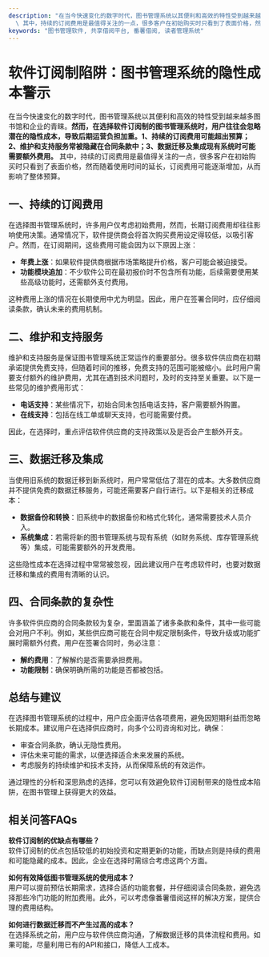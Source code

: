 ```yaml
---
description: "在当今快速变化的数字时代，图书管理系统以其便利和高效的特性受到越来越多图书馆和企业的青睐。**然而，在选择软件订阅制的图书管理系统时，用户往往会忽略潜在的隐性成本，导致后期运营负担加重。1、持续的订阅费用可能超出预算；2、维护和支持服务常被隐藏在合同条款中；3、数据迁移及集成现有系统时可能需要额外费用。**\
  \ 其中，持续的订阅费用是最值得关注的一点，很多客户在初始购买时只看到了表面价格，然而随着使用时间的延长，订阅费用可能逐渐增加，从而影响了整体预算。"
keywords: "图书管理软件, 共享借阅平台, 番薯借阅, 读者管理系统"
---
```

# 软件订阅制陷阱：图书管理系统的隐性成本警示

在当今快速变化的数字时代，图书管理系统以其便利和高效的特性受到越来越多图书馆和企业的青睐。**然而，在选择软件订阅制的图书管理系统时，用户往往会忽略潜在的隐性成本，导致后期运营负担加重。1、持续的订阅费用可能超出预算；2、维护和支持服务常被隐藏在合同条款中；3、数据迁移及集成现有系统时可能需要额外费用。** 其中，持续的订阅费用是最值得关注的一点，很多客户在初始购买时只看到了表面价格，然而随着使用时间的延长，订阅费用可能逐渐增加，从而影响了整体预算。

## 一、持续的订阅费用

在选择图书管理系统时，许多用户仅考虑初始费用，然而，长期订阅费用却往往影响使用决策。通常情况下，软件提供商会将首次购买费用设定得较低，以吸引客户。然而，在订阅期间，这些费用可能会因为以下原因上涨：

- **年费上涨**：如果软件提供商根据市场策略提升价格，客户可能会被迫接受。
- **功能模块追加**：不少软件公司在最初报价时不包含所有功能，后续需要使用某些高级功能时，还需额外支付费用。
  
这种费用上涨的情况在长期使用中尤为明显。因此，用户在签署合同时，应仔细阅读条款，确认未来的费用机制。

## 二、维护和支持服务

维护和支持服务是保证图书管理系统正常运作的重要部分。很多软件供应商在初期承诺提供免费支持，但随着时间的推移，免费支持的范围可能被缩小。此时用户需要支付额外的维护费用，尤其在遇到技术问题时，及时的支持至关重要。以下是一些常见的维护费用形式：

- **电话支持**：某些情况下，初始合同未包括电话支持，客户需要额外购置。
- **在线支持**：包括在线工单或聊天支持，也可能需要付费。

因此，在选择时，重点评估软件供应商的支持政策以及是否会产生额外开支。

## 三、数据迁移及集成

当使用旧系统的数据迁移到新系统时，用户常常低估了潜在的成本。大多数供应商并不提供免费的数据迁移服务，可能还需要客户自行进行。以下是相关的迁移成本：

- **数据备份和转换**：旧系统中的数据备份和格式化转化，通常需要技术人员介入。
- **系统集成**：若需将新的图书管理系统与现有系统（如财务系统、库存管理系统等）集成，可能需要额外的开发费用。

这些隐性成本在选择过程中常常被忽视，因此建议用户在考虑软件时，也要对数据迁移和集成的费用有清晰的认识。

## 四、合同条款的复杂性

许多软件供应商的合同条款较为复杂，里面涵盖了诸多条款和条件，其中一些可能会对用户不利。例如，某些供应商可能在合同中规定限制条件，导致升级或功能扩展时需额外付费。用户在签署合同时，务必注意：

- **解约费用**：了解解约是否需要承担费用。
- **功能限制**：确保明确所需的功能是否都被包括。

## 总结与建议

在选择图书管理系统的过程中，用户应全面评估各项费用，避免因短期利益而忽略长期成本。建议用户在选择供应商时，向多个公司咨询和对比，确保：
  
- 审查合同条款，确认无隐性费用。
- 评估未来可能的需求，以便选择适合未来发展的系统。
- 考虑服务的持续维护和技术支持，从而保障系统的有效运作。

通过理性的分析和深思熟虑的选择，您可以有效避免软件订阅制带来的隐性成本陷阱，在图书管理上获得更大的效益。

## 相关问答FAQs

**软件订阅制的优缺点有哪些？**  
软件订阅制的优点包括较低的初始投资和定期更新的功能，而缺点则是持续的费用和可能隐藏的成本。因此，企业在选择时需综合考虑这两个方面。

**如何有效降低图书管理系统的使用成本？**  
用户可以提前预估长期需求，选择合适的功能套餐，并仔细阅读合同条款，避免选择那些冷门功能的附加费用。此外，可以考虑像番薯借阅这样的解决方案，提供合理的费用结构。

**如何进行数据迁移而不产生过高的成本？**  
在选择系统之前，用户应与软件供应商沟通，了解数据迁移的具体流程和费用。如果可能，尽量利用已有的API和接口，降低人工成本。
